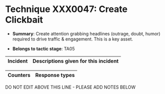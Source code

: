 # Technique XXX0047: Create Clickbait

* **Summary**: Create attention grabbing headlines (outrage, doubt, humor) required to drive traffic & engagement. This is a key asset.

* **Belongs to tactic stage**: TA05


| Incident | Descriptions given for this incident |
| -------- | -------------------- |



| Counters | Response types |
| -------- | -------------- |


DO NOT EDIT ABOVE THIS LINE - PLEASE ADD NOTES BELOW